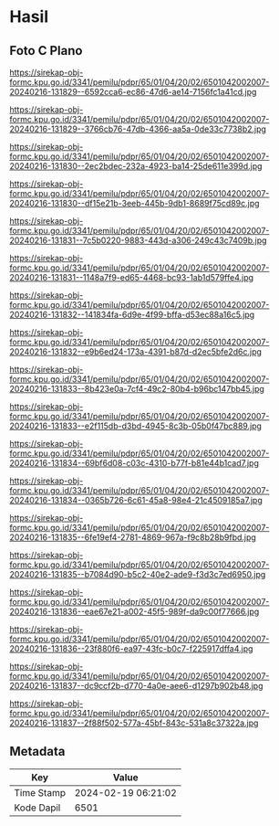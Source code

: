 # Hasil

## Foto C Plano

https://sirekap-obj-formc.kpu.go.id/3341/pemilu/pdpr/65/01/04/20/02/6501042002007-20240216-131829--6592cca6-ec86-47d6-ae14-7156fc1a41cd.jpg

https://sirekap-obj-formc.kpu.go.id/3341/pemilu/pdpr/65/01/04/20/02/6501042002007-20240216-131829--3766cb76-47db-4366-aa5a-0de33c7738b2.jpg

https://sirekap-obj-formc.kpu.go.id/3341/pemilu/pdpr/65/01/04/20/02/6501042002007-20240216-131830--2ec2bdec-232a-4923-ba14-25de611e399d.jpg

https://sirekap-obj-formc.kpu.go.id/3341/pemilu/pdpr/65/01/04/20/02/6501042002007-20240216-131830--df15e21b-3eeb-445b-9db1-8689f75cd89c.jpg

https://sirekap-obj-formc.kpu.go.id/3341/pemilu/pdpr/65/01/04/20/02/6501042002007-20240216-131831--7c5b0220-9883-443d-a306-249c43c7409b.jpg

https://sirekap-obj-formc.kpu.go.id/3341/pemilu/pdpr/65/01/04/20/02/6501042002007-20240216-131831--1148a7f9-ed65-4468-bc93-1ab1d579ffe4.jpg

https://sirekap-obj-formc.kpu.go.id/3341/pemilu/pdpr/65/01/04/20/02/6501042002007-20240216-131832--141834fa-6d9e-4f99-bffa-d53ec88a16c5.jpg

https://sirekap-obj-formc.kpu.go.id/3341/pemilu/pdpr/65/01/04/20/02/6501042002007-20240216-131832--e9b6ed24-173a-4391-b87d-d2ec5bfe2d6c.jpg

https://sirekap-obj-formc.kpu.go.id/3341/pemilu/pdpr/65/01/04/20/02/6501042002007-20240216-131833--8b423e0a-7cf4-49c2-80b4-b96bc147bb45.jpg

https://sirekap-obj-formc.kpu.go.id/3341/pemilu/pdpr/65/01/04/20/02/6501042002007-20240216-131833--e2f115db-d3bd-4945-8c3b-05b0f47bc889.jpg

https://sirekap-obj-formc.kpu.go.id/3341/pemilu/pdpr/65/01/04/20/02/6501042002007-20240216-131834--69bf6d08-c03c-4310-b77f-b81e44b1cad7.jpg

https://sirekap-obj-formc.kpu.go.id/3341/pemilu/pdpr/65/01/04/20/02/6501042002007-20240216-131834--0365b726-6c61-45a8-98e4-21c4509185a7.jpg

https://sirekap-obj-formc.kpu.go.id/3341/pemilu/pdpr/65/01/04/20/02/6501042002007-20240216-131835--6fe19ef4-2781-4869-967a-f9c8b28b9fbd.jpg

https://sirekap-obj-formc.kpu.go.id/3341/pemilu/pdpr/65/01/04/20/02/6501042002007-20240216-131835--b7084d90-b5c2-40e2-ade9-f3d3c7ed6950.jpg

https://sirekap-obj-formc.kpu.go.id/3341/pemilu/pdpr/65/01/04/20/02/6501042002007-20240216-131836--eae67e21-a002-45f5-989f-da9c00f77666.jpg

https://sirekap-obj-formc.kpu.go.id/3341/pemilu/pdpr/65/01/04/20/02/6501042002007-20240216-131836--23f880f6-ea97-43fc-b0c7-f225917dffa4.jpg

https://sirekap-obj-formc.kpu.go.id/3341/pemilu/pdpr/65/01/04/20/02/6501042002007-20240216-131837--dc9ccf2b-d770-4a0e-aee6-d1297b902b48.jpg

https://sirekap-obj-formc.kpu.go.id/3341/pemilu/pdpr/65/01/04/20/02/6501042002007-20240216-131837--2f88f502-577a-45bf-843c-531a8c37322a.jpg


## Metadata

| Key        | Value               |
| ---------- | ------------------- |
| Time Stamp | 2024-02-19 06:21:02 |
| Kode Dapil | 6501                |



